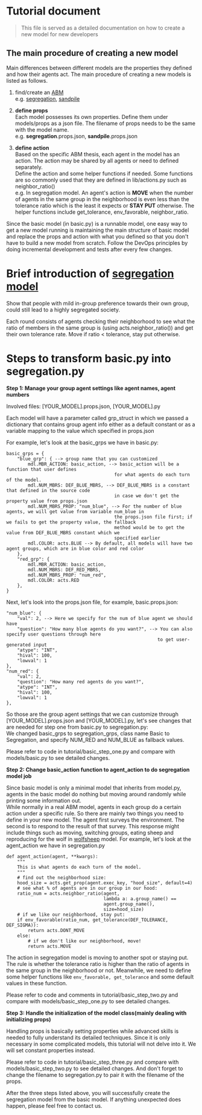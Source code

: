 # Tutorial document

> This file is served as a detailed documentation on how to create a new model for new developers

## The main procedure of creating a new model

Main differences between different models are the properties they defined and how their agents act. The main procedure
of creating a new models is listed as follows.

1. find/create an [ABM](https://en.wikipedia.org/wiki/Agent-based_model)  
   e.g. [segregation](https://en.wikipedia.org/wiki/Schelling%27s_model_of_segregation),
   [sandpile](https://en.wikipedia.org/wiki/Abelian_sandpile_model)
2. **define props**  
   Each model possesses its own properties. Define them under models/props as a json file. The filename of props needs
   to be the same with the model name.  
   e.g. **segregation**.props.json, **sandpile**.props.json

3. **define action**  
   Based on the specific ABM thesis, each agent in the model has an action. The action may be shared by all agents or
   need to defined separately.  
   Define the action and some helper functions if needed. Some functions are so commonly used that they are defined in
   lib/actions.py such as neighbor_ratio()  
   e.g. In segregation model. An agent's action is **MOVE** when the number of agents in the same group in the
   neighborhood is even less than the tolerance ratio which is the least it expects or **STAY PUT** otherwise. The
   helper functions include get_tolerance, env_favorable, neighbor_ratio.

Since the basic model (in basic.py) is a runnable model, one easy way to get a new model running is maintaining the main
structure of basic model and replace the props and action with what you defined so that you don't have to build a new
model from scratch. Follow the DevOps principles by doing incremental development and tests after every few changes.

# Brief introduction of  [segregation model](https://en.wikipedia.org/wiki/Schelling%27s_model_of_segregation)

Show that people with mild in-group preference towards their own group, could still lead to a highly segregated society.

Each round consists of agents checking their neighborhood to see what the ratio of members in the same group is
(using acts.neighbor_ratio()) and get their own tolerance rate.
Move if ratio < tolerance, stay put otherwise.

# Steps to transform basic.py into segregation.py
**Step 1: Manage your group agent settings like agent names, agent numbers**

Involved files: [YOUR_MODEL].props.json, [YOUR_MODEL].py

Each model will have a parameter called grp_struct in which we passed a dictionary that contains group agent info 
either as a default constant or as a variable mapping to the value which specified in props.json

For example, let's look at the basic_grps we have in basic.py:
```
basic_grps = {
    "blue_grp": { --> group name that you can customized
        mdl.MBR_ACTION: basic_action, --> basic_action will be a function that user defines 
                                        for what agents do each turn of the model.
        mdl.NUM_MBRS: DEF_BLUE_MBRS, --> DEF_BLUE_MBRS is a constant that defined in the source code 
                                        in case we don't get the property value from props.json
        mdl.NUM_MBRS_PROP: "num_blue", --> For the number of blue agents, we will get value from variable num_blue in 
                                        the props.json file first; if we fails to get the property value, the fallback 
                                        method would be to get the value from DEF_BLUE_MBRS constant which we 
                                        specified earlier
        mdl.COLOR: acts.BLUE --> By default, all models will have two agent groups, which are in blue color and red color
    },
    "red_grp": {
        mdl.MBR_ACTION: basic_action,
        mdl.NUM_MBRS: DEF_RED_MBRS,
        mdl.NUM_MBRS_PROP: "num_red",
        mdl.COLOR: acts.RED
    },
}
```
Next, let's look into the props.json file, for example, basic.props.json:
```
"num_blue": {
    "val": 2, --> Here we specify for the num of blue agent we should have
    "question": "How many blue agents do you want?", --> You can also specify user questions through here 
                                                        to get user-generated input
    "atype": "INT",
    "hival": 100,
    "lowval": 1
},
"num_red": {
    "val": 2,
    "question": "How many red agents do you want?",
    "atype": "INT",
    "hival": 100,
    "lowval": 1
},
```
So those are the group agent settings that we can customize through [YOUR_MODEL].props.json and [YOUR_MODEL].py,
let's see changes that are needed for step one from basic.py to segregation.py:  
We changed basic_grps to segregation_grps, class name Basic to Segregation, 
and specify NUM_RED and NUM_BLUE as fallback values.

Please refer to code in tutorial/basic_step_one.py and compare with models/basic.py to see detailed changes.

**Step 2: Change basic_action function to agent_action to do segregation model job**


Since basic model is only a minimal model that inherits from model.py, agents in the basic model do nothing
but moving around randomly while printing some information out.  
While normally in a real ABM model, agents in each group do a certain action under a specific rule.
So there are mainly two things you need to define in your new model. The agent first surveys the environment. The second is to respond to the result of that survey. 
This response might include things such as moving, switching groups, eating sheep 
and reproducing for the wolf in [wolfsheep](http://edutechwiki.unige.ch/en/NetLogo_Wolf_Sheep_Predation_model) model.
For example, let's look at the agent_action we have in segregation.py
```
def agent_action(agent, **kwargs):
    """
    This is what agents do each turn of the model.
    """
    # find out the neighborhood size:
    hood_size = acts.get_prop(agent.exec_key, "hood_size", default=4)
    # see what % of agents are in our group in our hood:
    ratio_num = acts.neighbor_ratio(agent,
                                    lambda a: a.group_name() ==
                                    agent.group_name(),
                                    size=hood_size)
    # if we like our neighborhood, stay put:
    if env_favorable(ratio_num, get_tolerance(DEF_TOLERANCE, DEF_SIGMA)):
        return acts.DONT_MOVE
    else:
        # if we don't like our neighborhood, move!
        return acts.MOVE
```
The action in segregation model is moving to another spot or staying put. The rule is whether the tolerance ratio is
higher than the ratio of agents in the same group in the neighborhood or not. Meanwhile, we need to define some helper
functions like `env_favorable, get_tolerance` and some default values in these function.

Please refer to code and comments in tutorial/basic_step_two.py and compare with models/basic_step_one.py 
to see detailed changes.

**Step 3: Handle the initialization of the model class(mainly dealing with initializing props)**

Handling props is basically setting properties while advanced skills is needed to fully understand its detailed 
techniques. Since it is only necessary in some complicated models,
this tutorial will not delve into it. We will set constant properties instead.

Please refer to code in tutorial/basic_step_three.py and compare with models/basic_step_two.py to see detailed changes. 
And don't forget to change the filename to segregation.py to pair it with the filename of the props.

After the three steps listed above, you will successfully create the segregation model from the basic model.
If anything unexpected does happen, please feel free to contact us.